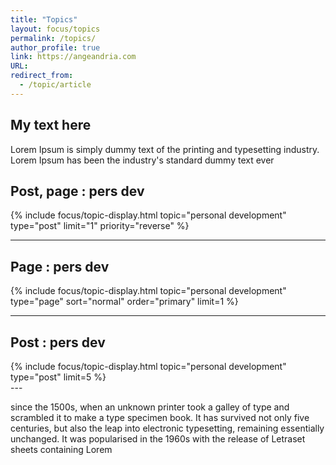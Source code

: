 ```yaml
---
title: "Topics"
layout: focus/topics
permalink: /topics/
author_profile: true
link: https://angeandria.com
URL:
redirect_from:
  - /topic/article
---
```


## My text here
Lorem Ipsum is simply dummy text of the printing and typesetting industry. Lorem Ipsum has been the industry's standard dummy text ever


<div class="custom-taxonomy">
            <h2>Post, page : pers dev</h2>    
            {% include focus/topic-display.html topic="personal development" type="post" limit="1" priority="reverse" %}
            
---
<h2>Page : pers dev</h2>    
           
{% include focus/topic-display.html topic="personal development" type="page" sort="normal" order="primary" limit=1 %}
      
---
<h2>Post : pers dev</h2>   
            {% include focus/topic-display.html topic="personal development" type="post" limit=5 %}
      </div>
---
      
since the 1500s, when an unknown printer took a galley of type and scrambled it to make a type specimen book. It has survived not only five centuries, but also the leap into electronic typesetting, remaining essentially unchanged. It was popularised in the 1960s with the release of Letraset sheets containing Lorem 